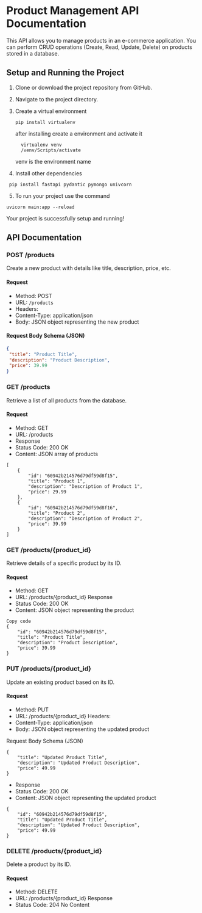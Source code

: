 # Product Management API Documentation

This API allows you to manage products in an e-commerce application. You can perform CRUD operations (Create, Read, Update, Delete) on products stored in a database.

## Setup and Running the Project

1. Clone or download the project repository from GitHub.

2. Navigate to the project directory.

3. Create a virtual environment
   ```
   pip install virtualenv
   ```
   after  installing create a environment and activate it

   ```
     virtualenv venv
     /venv/Scripts/activate
   ```
   venv is the environment name

4. Install other dependencies
  ```
   pip install fastapi pydantic pymongo univcorn
  ```
5. To run your project use the command
  ```
  uvicorn main:app --reload
  ```
Your  project is successfully setup and running!

## API Documentation
### POST /products
Create a new product with details like title, description, price, etc.

#### Request
- Method: POST
- URL: `/products`
- Headers:
- Content-Type: application/json
- Body: JSON object representing the new product

#### Request Body Schema (JSON)
```json
{
 "title": "Product Title",
 "description": "Product Description",
 "price": 39.99
}
```

### GET /products
Retrieve a list of all products from the database.

#### Request
- Method: GET
- URL: /products
- Response
- Status Code: 200 OK
- Content: JSON array of products

```
[
    {
        "id": "60942b214576d79df59d8f15",
        "title": "Product 1",
        "description": "Description of Product 1",
        "price": 29.99
    },
    {
        "id": "60942b214576d79df59d8f16",
        "title": "Product 2",
        "description": "Description of Product 2",
        "price": 39.99
    }
]
```

### GET /products/{product_id}
Retrieve details of a specific product by its ID.

#### Request
- Method: GET
- URL: /products/{product_id}
Response
- Status Code: 200 OK
- Content: JSON object representing the product

```
Copy code
{
    "id": "60942b214576d79df59d8f15",
    "title": "Product Title",
    "description": "Product Description",
    "price": 39.99
}
```

### PUT /products/{product_id}
Update an existing product based on its ID.

#### Request
- Method: PUT
- URL: /products/{product_id}
Headers:
- Content-Type: application/json
- Body: JSON object representing the updated product

Request Body Schema (JSON)
```
{
    "title": "Updated Product Title",
    "description": "Updated Product Description",
    "price": 49.99
}
```

- Response
- Status Code: 200 OK
- Content: JSON object representing the updated product

```
{
    "id": "60942b214576d79df59d8f15",
    "title": "Updated Product Title",
    "description": "Updated Product Description",
    "price": 49.99
}
```


### DELETE /products/{product_id}
Delete a product by its ID.

#### Request
- Method: DELETE
- URL: /products/{product_id}
Response
- Status Code: 204 No Content

